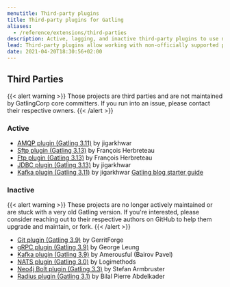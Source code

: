 ```yaml
---
menutitle: Third-party plugins
title: Third-party plugins for Gatling
aliases:
  - /reference/extensions/third-parties
description: Active, lagging, and inactive third-party plugins to use non-officially supported protocols, such as Kafka, AMQP, Cassandra and JDBC.
lead: Third-party plugins allow working with non-officially supported protocols
date: 2021-04-20T18:30:56+02:00
---
```


## Third Parties

{{< alert warning >}}
Those projects are third parties and are not maintained by GatlingCorp core committers.
If you run into an issue, please contact their respective owners.
{{< /alert >}}

### Active

* [AMQP plugin (Gatling 3.11)](https://github.com/galax-io/gatling-amqp-plugin) by jigarkhwar
* [Sftp plugin (Gatling 3.13)](https://github.com/fherbreteau/gatling-sftp) by François Herbreteau
* [Ftp plugin (Gatling 3.13)](https://github.com/fherbreteau/gatling-ftp) by François Herbreteau
* [JDBC plugin (Gatling 3.13)](https://github.com/galax-io/gatling-jdbc-plugin) by jigarkhwar
* [Kafka plugin (Gatling 3.11)](https://github.com/galax-io/gatling-kafka-plugin) by jigarkhwar [Gatling blog starter guide](https://gatling.io/blog/kafka-load-test)

### Inactive

{{< alert warning >}}
These projects are no longer actively maintained or are stuck with a very old Gatling version.
If you're interested, please consider reaching out to their respective authors on GitHub to help them upgrade and maintain, or fork.
{{< /alert >}}

* [Git plugin (Gatling 3.9)](https://github.com/GerritForge/gatling-git) by GerritForge
* [gRPC plugin (Gatling 3.9)](https://github.com/phiSgr/gatling-grpc) by George Leung
* [Kafka plugin (Gatling 3.9)](https://github.com/Amerousful/gatling-kafka) by Amerousful (Bairov Pavel)
* [NATS plugin (Gatling 3.0)](https://github.com/Logimethods/nats-connector-gatling) by Logimethods
* [Neo4j Bolt plugin (Gatling 3.3)](https://github.com/sarmbruster/gatling-bolt) by Stefan Armbruster
* [Radius plugin (Gatling 3.1)](https://github.com/bpabdelkader/gatling-radius) by Bilal Pierre Abdelkader
